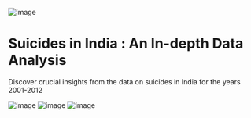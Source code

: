 ![image](https://github.com/MUSKAN1903/Suicides-in-India/assets/70433658/1fa94dab-618c-4a57-a534-c20808c7ff5d)


# Suicides in India : An In-depth Data Analysis
Discover crucial insights from the data on suicides in India for the years 2001-2012

![image](https://github.com/MUSKAN1903/Silent-Suffering/assets/70433658/87999da1-4045-4431-a273-3d117bfa84df)
![image](https://github.com/MUSKAN1903/Suicides-in-India/assets/70433658/c3564617-f2c6-4f74-b7e0-5706bdbe90d6)
![image](https://github.com/MUSKAN1903/Suicides-in-India/assets/70433658/ed7b6d20-ce10-471d-b61e-4472b56e2b80)

